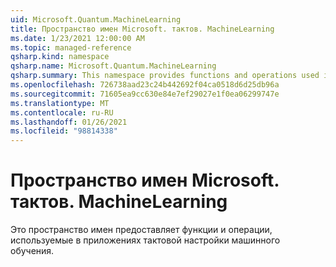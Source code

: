 ```yaml
---
uid: Microsoft.Quantum.MachineLearning
title: Пространство имен Microsoft. тактов. MachineLearning
ms.date: 1/23/2021 12:00:00 AM
ms.topic: managed-reference
qsharp.kind: namespace
qsharp.name: Microsoft.Quantum.MachineLearning
qsharp.summary: This namespace provides functions and operations used in quantum machine learning applications.
ms.openlocfilehash: 726738aad23c24b442692f04ca0518d6d25db96a
ms.sourcegitcommit: 71605ea9cc630e84e7ef29027e1f0ea06299747e
ms.translationtype: MT
ms.contentlocale: ru-RU
ms.lasthandoff: 01/26/2021
ms.locfileid: "98814338"
---
```

# <a name="microsoftquantummachinelearning-namespace"></a>Пространство имен Microsoft. тактов. MachineLearning

Это пространство имен предоставляет функции и операции, используемые в приложениях тактовой настройки машинного обучения.

